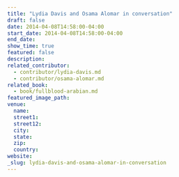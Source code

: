 ```yaml
---
title: "Lydia Davis and Osama Alomar in conversation"
draft: false
date: 2014-04-08T14:58:00-04:00
start_date: 2014-04-08T14:58:00-04:00
end_date:
show_time: true
featured: false
description:
related_contributor:
  - contributor/lydia-davis.md
  - contributor/osama-alomar.md
related_book:
  - book/fullblood-arabian.md
featured_image_path:
venue:
  name:
  street1:
  street12:
  city:
  state:
  zip:
  country:
website:
_slug: lydia-davis-and-osama-alomar-in-conversation
---
```

